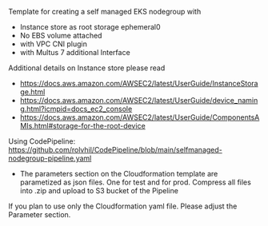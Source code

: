 Template for creating a self managed EKS nodegroup with
- Instance store as root storage ephemeral0
- No EBS volume attached
- with VPC CNI plugin
- with Multus 7 additional Interface

Additional details on Instance store please read
- https://docs.aws.amazon.com/AWSEC2/latest/UserGuide/InstanceStorage.html
- https://docs.aws.amazon.com/AWSEC2/latest/UserGuide/device_naming.html?icmpid=docs_ec2_console
- https://docs.aws.amazon.com/AWSEC2/latest/UserGuide/ComponentsAMIs.html#storage-for-the-root-device


Using CodePipeline: https://github.com/rolvhil/CodePipeline/blob/main/selfmanaged-nodegroup-pipeline.yaml
- The parameters section on the Cloudformation template are parametized as json files. One for test and for prod. Compress all files into .zip and upload to S3 bucket of the Pipeline

If you plan to use only the Cloudformation yaml file. Please adjust the Parameter section.
